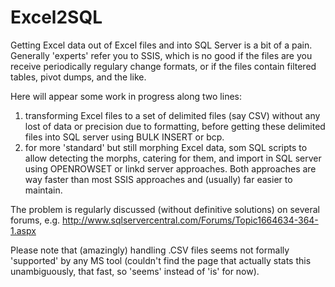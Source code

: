 # Excel2SQL

Getting Excel data out of Excel files and into SQL Server is a bit of a pain.
Generally 'experts' refer you to SSIS, which is no good if the files are you receive periodically regulary change formats, or if the files contain filtered tables, pivot dumps, and the like.

Here will appear some work in progress along two lines:
1. transforming Excel files to a set of delimited files (say CSV) without any lost of data or precision due to formatting, before getting these delimited files into SQL server using BULK INSERT or bcp.
2. for more 'standard' but still morphing Excel data, som SQL scripts to allow detecting the morphs, catering for them, and import in SQL server using OPENROWSET or linkd server approaches.
Both approaches are way faster than most SSIS approaches and (usually) far easier to maintain.

The problem is regularly discussed (without definitive solutions) on several forums, e.g.
http://www.sqlservercentral.com/Forums/Topic1664634-364-1.aspx

Please note that (amazingly) handling .CSV files seems not formally 'supported' by any MS tool (couldn't find the page that actually stats this unambiguously, that fast, so 'seems' instead of 'is' for now).
